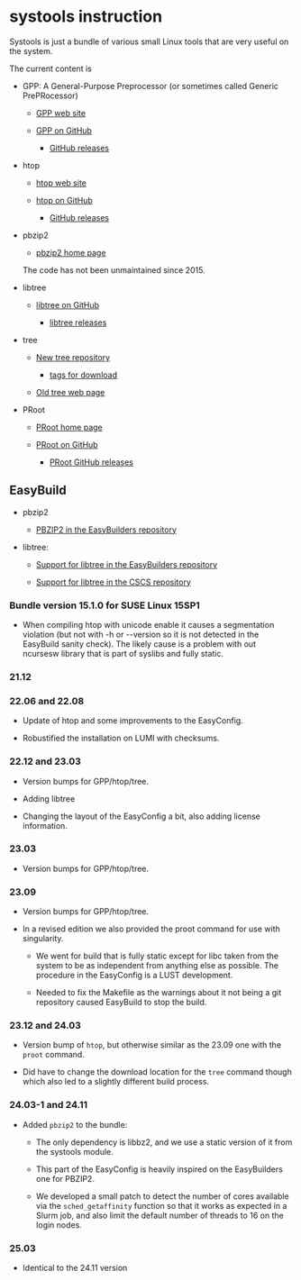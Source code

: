 # systools instruction

Systools is just a bundle of various small Linux tools that are very useful on the
system.

The current content is

-   GPP: A General-Purpose Preprocessor (or sometimes called Generic PrePRocessor)

    -   [GPP web site](https://logological.org/gpp)

    -   [GPP on GitHub](https://github.com/logological/gpp)

        -   [GitHub releases](https://github.com/logological/gpp/releases)

-   htop

    -   [htop web site](https://htop.dev/)

    -   [htop on GitHub](https://github.com/htop-dev/htop)

        -   [GitHub releases](https://github.com/htop-dev/htop/releases)

-   pbzip2

    -   [pbzip2 home page](http://compression.great-site.net/pbzip2/)
        
    The code has not been unmaintained since 2015.

-   libtree

    -   [libtree on GitHub](https://github.com/haampie/libtree)

        -   [libtree releases](https://github.com/haampie/libtree/releases)

-   tree

    -   [New tree repository](https://gitlab.com/OldManProgrammer/unix-tree)
    
        -   [tags for download](https://gitlab.com/OldManProgrammer/unix-tree/-/tags)

    -   [Old tree web page](http://mama.indstate.edu/users/ice/tree/)

-   PRoot

    -   [PRoot home page](https://proot-me.github.io/)
        
    -   [PRoot on GitHub](https://github.com/proot-me/proot)
        
        -   [PRoot GitHub releases](https://github.com/proot-me/proot/releases)


## EasyBuild

-   pbzip2

    -   [PBZIP2 in the EasyBuilders repository](https://github.com/easybuilders/easybuild-easyconfigs/tree/develop/easybuild/easyconfigs/p/PBZIP2)

-   libtree:

    -   [Support for libtree in the EasyBuilders repository](https://github.com/easybuilders/easybuild-easyconfigs/tree/develop/easybuild/easyconfigs/l/libtree)

    -   [Support for libtree in the CSCS repository](https://github.com/eth-cscs/production/tree/master/easybuild/easyconfigs/l/libtree)


### Bundle version 15.1.0 for SUSE Linux 15SP1

-   When compiling htop with unicode enable it causes a segmentation violation
    (but not with -h or --version so it is not detected in the EasyBuild sanity
    check). The likely cause is a problem with out ncursesw library that is part
    of syslibs and fully static.
    

### 21.12


### 22.06 and 22.08

-   Update of htop and some improvements to the EasyConfig.

-   Robustified the installation on LUMI with checksums.


### 22.12 and 23.03

-   Version bumps for GPP/htop/tree.

-   Adding libtree

-   Changing the layout of the EasyConfig a bit, also adding license information.


### 23.03

-   Version bumps for GPP/htop/tree.


### 23.09

-   Version bumps for GPP/htop/tree.

-   In a revised edition we also provided the proot command for use with singularity.

    -   We went for build that is fully static except for libc taken from the system to
        be as independent from anything else as possible. The procedure in the EasyConfig
        is a LUST development.
        
    -   Needed to fix the Makefile as the warnings about it not being a git repository
        caused EasyBuild to stop the build.


### 23.12 and 24.03

-   Version bump of `htop`, but otherwise similar as the 23.09 one with the `proot` 
    command.
    
-   Did have to change the download location for the `tree` command though which also 
    led to a slightly different build process.


### 24.03-1 and 24.11
 
-   Added `pbzip2` to the bundle:

    -   The only dependency is libbz2, and we use a static version of it from the systools module.

    -   This part of the EasyConfig is heavily inspired on the EasyBuilders one for 
        PBZIP2.

    -   We developed a small patch to detect the number of cores available via the `sched_getaffinity` 
        function so that it works as expected in a Slurm job, and also limit the default number of 
        threads to 16 on the login nodes.


### 25.03

-   Identical to the 24.11 version

